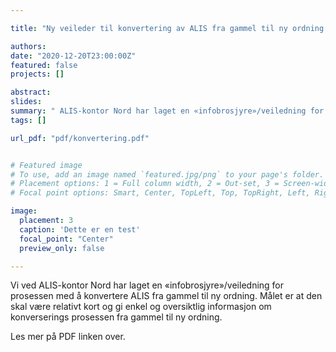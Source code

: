 ```yaml
---

title: "Ny veileder til konvertering av ALIS fra gammel til ny ordning."

authors: 
date: "2020-12-20T23:00:00Z"
featured: false
projects: []

abstract: 
slides:
summary: " ALIS-kontor Nord har laget en «infobrosjyre»/veiledning for prosessen med å konvertere ALIS fra gammel til ny ordning."
tags: []

url_pdf: "pdf/konvertering.pdf"


# Featured image
# To use, add an image named `featured.jpg/png` to your page's folder.
# Placement options: 1 = Full column width, 2 = Out-set, 3 = Screen-width
# Focal point options: Smart, Center, TopLeft, Top, TopRight, Left, Right, BottomLeft, Bottom, BottomRight

image:
  placement: 3
  caption: 'Dette er en test'
  focal_point: "Center"
  preview_only: false

---
```



Vi ved ALIS-kontor Nord har laget en «infobrosjyre»/veiledning for prosessen med å konvertere ALIS fra gammel til ny ordning. Målet er at den skal være relativt kort og gi enkel og oversiktlig informasjon om konverserings prosessen fra gammel til ny ordning.

Les mer på PDF linken over.